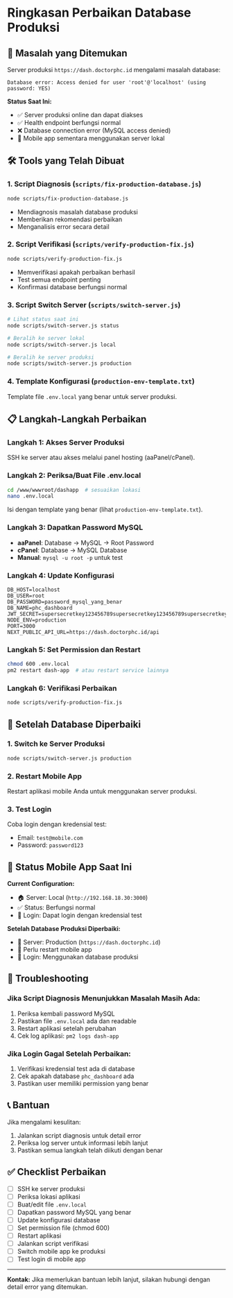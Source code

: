# Ringkasan Perbaikan Database Produksi

## 🎯 Masalah yang Ditemukan

Server produksi `https://dash.doctorphc.id` mengalami masalah database:
```
Database error: Access denied for user 'root'@'localhost' (using password: YES)
```

**Status Saat Ini:**
- ✅ Server produksi online dan dapat diakses
- ✅ Health endpoint berfungsi normal
- ❌ Database connection error (MySQL access denied)
- 🔄 Mobile app sementara menggunakan server lokal

## 🛠️ Tools yang Telah Dibuat

### 1. Script Diagnosis (`scripts/fix-production-database.js`)
```bash
node scripts/fix-production-database.js
```
- Mendiagnosis masalah database produksi
- Memberikan rekomendasi perbaikan
- Menganalisis error secara detail

### 2. Script Verifikasi (`scripts/verify-production-fix.js`)
```bash
node scripts/verify-production-fix.js
```
- Memverifikasi apakah perbaikan berhasil
- Test semua endpoint penting
- Konfirmasi database berfungsi normal

### 3. Script Switch Server (`scripts/switch-server.js`)
```bash
# Lihat status saat ini
node scripts/switch-server.js status

# Beralih ke server lokal
node scripts/switch-server.js local

# Beralih ke server produksi
node scripts/switch-server.js production
```

### 4. Template Konfigurasi (`production-env-template.txt`)
Template file `.env.local` yang benar untuk server produksi.

## 📋 Langkah-Langkah Perbaikan

### Langkah 1: Akses Server Produksi
SSH ke server atau akses melalui panel hosting (aaPanel/cPanel).

### Langkah 2: Periksa/Buat File .env.local
```bash
cd /www/wwwroot/dashapp  # sesuaikan lokasi
nano .env.local
```

Isi dengan template yang benar (lihat `production-env-template.txt`).

### Langkah 3: Dapatkan Password MySQL
- **aaPanel**: Database → MySQL → Root Password
- **cPanel**: Database → MySQL Database
- **Manual**: `mysql -u root -p` untuk test

### Langkah 4: Update Konfigurasi
```env
DB_HOST=localhost
DB_USER=root
DB_PASSWORD=password_mysql_yang_benar
DB_NAME=phc_dashboard
JWT_SECRET=supersecretkey123456789supersecretkey123456789supersecretkey
NODE_ENV=production
PORT=3000
NEXT_PUBLIC_API_URL=https://dash.doctorphc.id/api
```

### Langkah 5: Set Permission dan Restart
```bash
chmod 600 .env.local
pm2 restart dash-app  # atau restart service lainnya
```

### Langkah 6: Verifikasi Perbaikan
```bash
node scripts/verify-production-fix.js
```

## 🔄 Setelah Database Diperbaiki

### 1. Switch ke Server Produksi
```bash
node scripts/switch-server.js production
```

### 2. Restart Mobile App
Restart aplikasi mobile Anda untuk menggunakan server produksi.

### 3. Test Login
Coba login dengan kredensial test:
- Email: `test@mobile.com`
- Password: `password123`

## 📱 Status Mobile App Saat Ini

**Current Configuration:**
- 🏠 Server: Local (`http://192.168.18.30:3000`)
- ✅ Status: Berfungsi normal
- 🔑 Login: Dapat login dengan kredensial test

**Setelah Database Produksi Diperbaiki:**
- 🚀 Server: Production (`https://dash.doctorphc.id`)
- 🔄 Perlu restart mobile app
- 🔑 Login: Menggunakan database produksi

## 🚨 Troubleshooting

### Jika Script Diagnosis Menunjukkan Masalah Masih Ada:
1. Periksa kembali password MySQL
2. Pastikan file `.env.local` ada dan readable
3. Restart aplikasi setelah perubahan
4. Cek log aplikasi: `pm2 logs dash-app`

### Jika Login Gagal Setelah Perbaikan:
1. Verifikasi kredensial test ada di database
2. Cek apakah database `phc_dashboard` ada
3. Pastikan user memiliki permission yang benar

## 📞 Bantuan

Jika mengalami kesulitan:
1. Jalankan script diagnosis untuk detail error
2. Periksa log server untuk informasi lebih lanjut
3. Pastikan semua langkah telah diikuti dengan benar

## ✅ Checklist Perbaikan

- [ ] SSH ke server produksi
- [ ] Periksa lokasi aplikasi
- [ ] Buat/edit file `.env.local`
- [ ] Dapatkan password MySQL yang benar
- [ ] Update konfigurasi database
- [ ] Set permission file (chmod 600)
- [ ] Restart aplikasi
- [ ] Jalankan script verifikasi
- [ ] Switch mobile app ke produksi
- [ ] Test login di mobile app

---

**Kontak:** Jika memerlukan bantuan lebih lanjut, silakan hubungi dengan detail error yang ditemukan.
